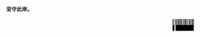 <h4 align="left">
  <strong>坚守此岸。</strong>
</h4>

<a href="https://linktr.ee/KrLite">
  <picture>
    <source
      media="(prefers-color-scheme: dark)"
      srcset="https://github.com/KrLite/KrLite/blob/artwork/KrLite~dark@1x.png?raw=true"
     />
    <img
      height="32"
      align="right"
      src="https://github.com/KrLite/KrLite/blob/artwork/KrLite@1x.png?raw=true"
     />
  </picture>
</a>
